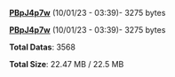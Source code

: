 [**PBpJ4p7w**](/data/PBpJ4p7w.txt) (10/01/23 - 03:39)- 3275 bytes

[**PBpJ4p7w**](/data/PBpJ4p7w.txt) (10/01/23 - 03:39)- 3275 bytes

**Total Datas**: 3568

**Total Size**: 22.47 MB / 22.5 MB